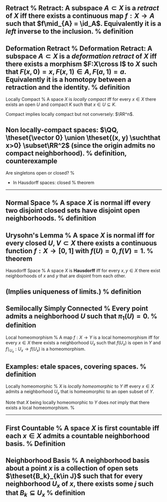 Retract
%
Retract: A subspace $A \subset X$ is a *retract* of $X$ iff there exists a continuous map $f: X\to A$ such that $f\mid_{A} = \id_A$. 
Equivalently it is a *left* inverse to the inclusion.
%
definition
---

Deformation Retract
%
Deformation Retract: A subspace $A \subset X$ is a *deformation retract* of $X$ iff there exists a morphism $F:X\cross I$ to $X$ such that $F(x, 0) = x, F(x, 1)\in A, F(a, 1) = a$.
Equivalently it is a homotopy between a retraction and the identity.
%
definition
---

Locally Compact
%
A space $X$ is *locally compact* iff for every $x\in X$ there exists an open $U$ and compact $K$ such that $x\in U \subseteq K$.

Compact implies locally compact but not conversely: $\RR^n$.

Non locally-compact spaces: $\QQ, \theset{\vector 0} \union \theset{(x, y) \suchthat x>0} \subset\RR^2$ (since the origin admits no compact neighborhood).
%
definition, counterexample
---


Are singletons open or closed?
%
- In Hausdorff spaces: closed
%
theorem
---

Normal Space
%
A space $X$ is **normal** iff every two disjoint closed sets have disjoint open neighborhoods.
%
definition
---

Urysohn's Lemma
%
A space $X$ is normal iff for every closed $U, V \subset X$ there exists a continuous function $f: X\to [0, 1]$ with $f(U) = 0, f(V) = 1$.
%
theorem
---

Hausdorff Space
%
A space $X$ is **Hausdorff** iff for every $x,y \in X$ there exist neighborhoods of $x$ and $y$ that are disjoint from each other.

(Implies uniqueness of limits.)
%
definition
---

Semilocally Simply Connected
%
Every point admits a neighborhood $U$ such that $\pi_1(U) = 0$.
%
definition
---

Local homeomorphism
%
A map $f:X\to Y$ is a local homeomorphism iff for every $x\in X$ there exists a neighborhood $U_x$ such that $f(U_x)$ is open in $Y$ and $f\mid_{U_x}: U_x \to f(U_x)$ is a homeomorphism.

Examples: etale spaces, covering spaces.
%
definition
---

Locally homeomorphic
%
$X$ is *locally homeomorphic* to $Y$ iff every $x\in X$ admits a neighborhood $U_x$ that is homeomorphic to an open subset of $Y$.

Note that $X$ being locally homeomorphic to $Y$ does *not* imply that there exists a local homeomorphism.
%

---

First Countable
%
A space $X$ is **first countable** iff each $x\in X$ admits a countable neighborhood basis. 
%
Definition
---

Neighborhood Basis
%
A neighborhood basis about a point $x$ is a collection of open sets $\theset{B_k}_{k\in J}$ such that for every neighborhood $U_x$ of $x$, there exists some $j$ such that $B_k \subseteq U_x$
%
definition
---

